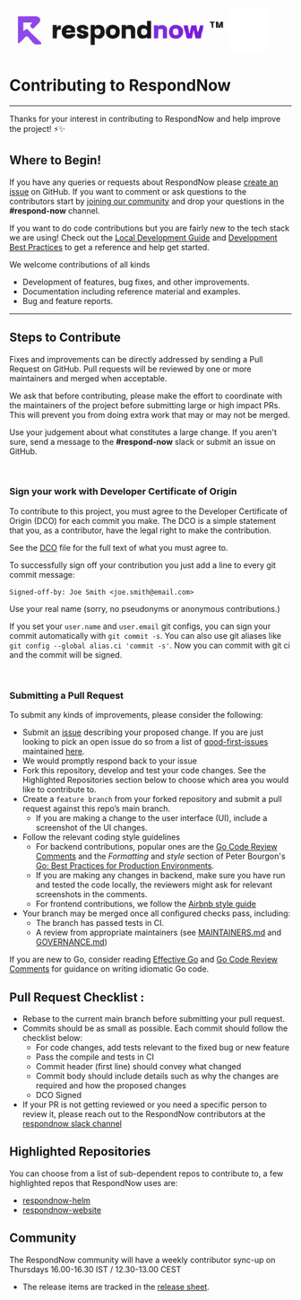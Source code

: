 <img src="./resources/logos/respond-now-white-bg.svg" height="80px">

# Contributing to RespondNow

---

Thanks for your interest in contributing to RespondNow and help improve the project! ⚡️✨

## Where to Begin!

If you have any queries or requests about RespondNow please [create an issue](https://github.com/respondnow/respondnow/issues/new) on GitHub. If you want to comment or ask questions to the contributors start by [joining our community](http://slack.cncf.io) and drop your questions in the **#respond-now** channel.

If you want to do code contributions but you are fairly new to the tech stack we are using! Check out the [Local Development Guide](https://github.com/respondnow/respondnow/wiki) and [Development Best Practices](https://github.com/respondnow/respondnow/wiki) to get a reference and help get started.

We welcome contributions of all kinds

- Development of features, bug fixes, and other improvements.
- Documentation including reference material and examples.
- Bug and feature reports.

---

## Steps to Contribute

Fixes and improvements can be directly addressed by sending a Pull Request on GitHub. Pull requests will be reviewed by one or more maintainers and merged when acceptable.

We ask that before contributing, please make the effort to coordinate with the maintainers of the project before submitting large or high impact PRs. This will prevent you from doing extra work that may or may not be merged.

Use your judgement about what constitutes a large change. If you aren't sure, send a message to the **#respond-now** slack or submit an issue on GitHub.

<br />

### **Sign your work with Developer Certificate of Origin**

To contribute to this project, you must agree to the Developer Certificate of Origin (DCO) for each commit you make. The DCO is a simple statement that you, as a contributor, have the legal right to make the contribution.

See the [DCO](https://developercertificate.org/) file for the full text of what you must agree to.

To successfully sign off your contribution you just add a line to every git commit message:

```git
Signed-off-by: Joe Smith <joe.smith@email.com>
```

Use your real name (sorry, no pseudonyms or anonymous contributions.)

If you set your `user.name` and `user.email` git configs, you can sign your commit automatically with `git commit -s`. You can also use git aliases like `git config --global alias.ci 'commit -s'`. Now you can commit with git ci and the commit will be signed.

<br />

### **Submitting a Pull Request**

To submit any kinds of improvements, please consider the following:

- Submit an [issue](https://github.com/respondnow/respondnow/issues) describing your proposed change. If you are just looking to pick an open issue do so from a list of [good-first-issues](https://github.com/respondnow/respondnow/labels/good%20first%20issue) maintained [here](https://github.com/respondnow/respondnow/issues?q=is%3Aissue+is%3Aopen+label%3A%22good+first+issue%22).
- We would promptly respond back to your issue
- Fork this repository, develop and test your code changes. See the Highlighted Repositories section below to choose which area you would like to contribute to.
- Create a `feature branch` from your forked repository and submit a pull request against this repo’s main branch.
  - If you are making a change to the user interface (UI), include a screenshot of the UI changes.
- Follow the relevant coding style guidelines
  - For backend contributions, popular ones are the [Go Code Review Comments](https://go.dev/wiki/CodeReviewComments) and the _Formatting_ and _style_ section of Peter Bourgon's [Go: Best Practices for Production Environments](https://peter.bourgon.org/go-in-production/#formatting-and-style).
  - If you are making any changes in backend, make sure you have run and tested the code locally, the reviewers might ask for relevant screenshots in the comments.
  - For frontend contributions, we follow the [Airbnb style guide](https://airbnb.io/javascript/react/)
- Your branch may be merged once all configured checks pass, including:
  - The branch has passed tests in CI.
  - A review from appropriate maintainers (see [MAINTAINERS.md](https://github.com/respondnow/respondnow/blob/main/MAINTAINERS.md) and [GOVERNANCE.md](https://github.com/respondnow/respondnow/blob/main/GOVERNANCE.md))

If you are new to Go, consider reading [Effective Go](https://golang.org/doc/effective_go.html) and [Go Code Review Comments](https://github.com/golang/go/wiki/CodeReviewComments) for guidance on writing idiomatic Go code.

## Pull Request Checklist :

- Rebase to the current main branch before submitting your pull request.
- Commits should be as small as possible. Each commit should follow the checklist below:
  - For code changes, add tests relevant to the fixed bug or new feature
  - Pass the compile and tests in CI
  - Commit header (first line) should convey what changed
  - Commit body should include details such as why the changes are required and how the proposed changes
  - DCO Signed
- If your PR is not getting reviewed or you need a specific person to review it, please reach out to the RespondNow contributors at the [respondnow slack channel](https://app.slack.com/client/T08PSQ7BQ/C07K7TBH4P3)

## Highlighted Repositories

You can choose from a list of sub-dependent repos to contribute to, a few highlighted repos that RespondNow uses are:

- [respondnow-helm](https://github.com/respondnow/respondnow-helm)
- [respondnow-website](https://github.com/respondnow/respondnow.io)

## Community

The RespondNow community will have a weekly contributor sync-up on Thursdays 16.00-16.30 IST / 12.30-13.00 CEST

- The release items are tracked in the [release sheet](https://github.com/respondnow/respondnow/releases).
